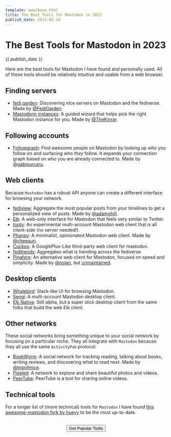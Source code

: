 ```yaml
---
template: www/base.html
title: The Best Tools for Mastodon in 2023
publish_date: 2023-02-10
---
```


# The Best Tools for Mastodon in 2023
*{{ publish_date }}*

Here are the best tools for Mastodon I have found and personally used. All of these tools should be relatively intuitive and usable from a web browser.

## Finding servers

- [fedi.garden](https://fedi.garden/): Discovering nice servers on Mastodon and the fediverse. Made by [@FediGarden](https://social.growyourown.services/@FediGarden).
- [Mastodonn instances](https://instances.social/): A guided wizard that helps pick the right Mastodon instance for you. Made by [@TheKinrar](https://mastodon.xyz/@TheKinrar).

## Following accounts

- [Followgraph](https://followgraph.vercel.app): Find awesome people on Mastodon by looking up who you follow on and surfacing who *they* follow. It expands your connection graph based on who you are already connected to. Made by [@gabipurcaru](https://mastodon.online/@gabipurcaru).

## Web clients

Because `Mastodon` has a robust API anyone can create a different interface for browsing your network.

- [fediview](https://fediview.com): Aggregate the most popular posts from your timelines to get a personalized view of posts. Made by [@adamghill](https://indieweb.social/@adamghill/).
- [Elk](https://elk.zone): A web-only interface for Mastodon that feels very similar to Twitter.
- [tooty](https://n1k0.github.io/tooty/): An experimental multi-account Mastodon web client that is all client-side (no server needed!).
- [Phanpy](https://phanpy.social): A minimalist, opinionated Mastodon web client. Made by [@cheeaun](https://mastodon.social/@cheeaun).
- [Cuckoo](https://www.cuckoo.social/): A GooglePlus-Like third-party web client for mastodon.
- [feditrends](https://feditrends.com/): Aggregates what is trending across the fediverse.
- [Pinafore](https://pinafore.social): An alternative web client for Mastodon, focused on speed and simplicity. Made by [@nolan](https://toot.cafe/@nolan), but [unmaintained](https://nolanlawson.com/2023/01/09/retiring-pinafore/).

## Desktop clients

- [Whalebird](https://whalebird.social): Slack-like UI for browsing Mastodon.
- [Sengi](https://nicolasconstant.github.io/sengi/): A multi-account Mastodon desktop client.
- [Elk Native](https://github.com/elk-zone/elk-native/releases): Still alpha, but a super slick desktop client from the same folks that build the web Elk client.

## Other networks

These social networks bring something unique to your social network by focusing on a particular niche. They all integrate with `Mastodon` because they all use the same `ActivityPub` protocol.

- [BookWyrm](https://joinbookwyrm.com): A social network for tracking reading, talking about books, writing reviews, and discovering what to read next. Made by [@tripofmice](https://friend.camp/@tripofmice).
- [Pixeled](https://pixelfed.org): A network to explore and share beautiful photos and videos.
- [PeerTube](https://joinpeertube.org): PeerTube is a tool for sharing online videos.

## Technical tools

For a longer list of (more technical) tools for `Mastodon` I have found [this awesome-mastodon fork by hueyy](https://github.com/hueyy/awesome-mastodon) to be the most up-to-date.

<br />
<center>
<a href="/"><button>Get Popular Toots</button></a>
</center>